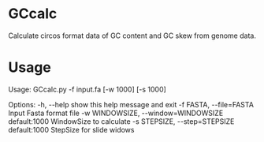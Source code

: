 GCcalc
======

Calculate circos format data of GC content and GC skew from genome data. 


Usage
=====

Usage: GCcalc.py -f input.fa [-w 1000] [-s 1000]

Options:
  -h, --help            show this help message and exit
  -f FASTA, --file=FASTA
                        Input Fasta format file
  -w WINDOWSIZE, --window=WINDOWSIZE
                        default:1000 WindowSize to calculate
  -s STEPSIZE, --step=STEPSIZE
                        default:1000 StepSize for slide widows

